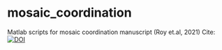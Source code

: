 # mosaic_coordination

Matlab scripts for mosaic coordination manuscript (Roy et.al, 2021)
Cite: [![DOI](https://zenodo.org/badge/301260625.svg)](https://zenodo.org/badge/latestdoi/301260625)

